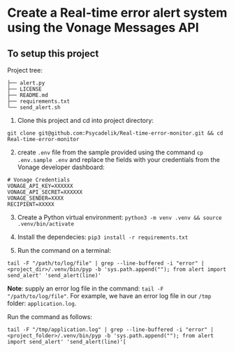 # Create a Real-time error alert system using the Vonage Messages API

## To setup this project

Project tree:

```
├── alert.py
├── LICENSE
├── README.md
├── requirements.txt
└── send_alert.sh
```

1. Clone this project and cd into project directory:
```
git clone git@github.com:Psycadelik/Real-time-error-monitor.git && cd Real-time-error-monitor
```

2. create `.env` file from the sample provided using the command `cp .env.sample .env` and replace the fields with your credentials from the Vonage developer dashboard:
```
# Vonage Credentials
VONAGE_API_KEY=XXXXXX
VONAGE_API_SECRET=XXXXXX
VONAGE_SENDER=XXXX
RECIPIENT=XXXXX

```

3. Create a Python virtual environment:  `python3 -m venv .venv && source .venv/bin/activate`

4. Install the dependecies: `pip3 install -r requirements.txt`

5. Run the command on a terminal:
```
tail -F "/path/to/log/file" | grep --line-buffered -i "error" | <project_dir>/.venv/bin/pyp -b 'sys.path.append(""); from alert import send_alert' 'send_alert(line)'
```

**Note**:
supply an error log file in the command: `tail -F "/path/to/log/file"`.
For example, we have an error log file in our `/tmp` folder: `application.log`.

Run the command as follows:
```
tail -F "/tmp/application.log" | grep --line-buffered -i "error" | <project_folder>/.venv/bin/pyp -b 'sys.path.append(""); from alert import send_alert' 'send_alert(line)'[
```
